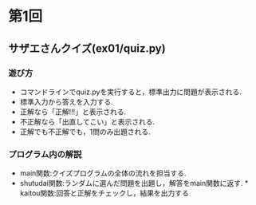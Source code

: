  # 第1回
## サザエさんクイズ(ex01/quiz.py)
### 遊び方
* コマンドラインでquiz.pyを実行すると，標準出力に問題が表示される.
* 標準入力から答えを入力する.
* 正解なら「正解!!!」と表示される.
* 不正解なら「出直してこい」と表示される.
* 正解でも不正解でも，1問のみ出題される.
### プログラム内の解説
* main関数:クイズプログラムの全体の流れを担当する.
* shutudai関数:ランダムに選んだ問題を出題し，解答をmain関数に返す. * kaitou関数:回答と正解をチェックし，結果を出力する